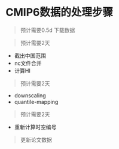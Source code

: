 # CMIP6数据的处理步骤

> 预计需要0.5d
下载数据

> 预计需要2天
- 截出中国范围
- nc文件合并
- 计算HI

> 预计需要2天
- downscaling
- quantile-mapping

> 预计需要2天
- 重新计算时空编号

> 更新论文数据
